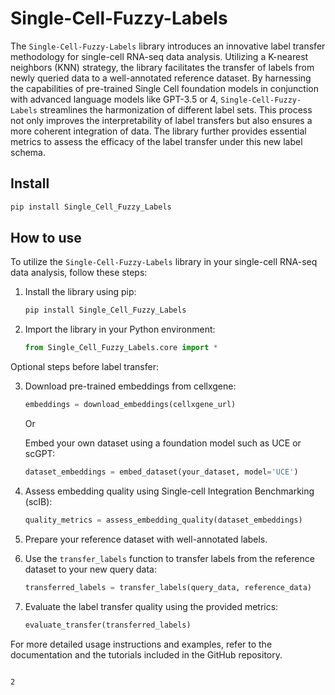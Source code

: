 # Single-Cell-Fuzzy-Labels


<!-- WARNING: THIS FILE WAS AUTOGENERATED! DO NOT EDIT! -->

The `Single-Cell-Fuzzy-Labels` library introduces an innovative label
transfer methodology for single-cell RNA-seq data analysis. Utilizing a
K-nearest neighbors (KNN) strategy, the library facilitates the transfer
of labels from newly queried data to a well-annotated reference dataset.
By harnessing the capabilities of pre-trained Single Cell foundation
models in conjunction with advanced language models like GPT-3.5 or 4,
`Single-Cell-Fuzzy-Labels` streamlines the harmonization of different
label sets. This process not only improves the interpretability of label
transfers but also ensures a more coherent integration of data. The
library further provides essential metrics to assess the efficacy of the
label transfer under this new label schema.

## Install

``` sh
pip install Single_Cell_Fuzzy_Labels
```

## How to use

To utilize the `Single-Cell-Fuzzy-Labels` library in your single-cell
RNA-seq data analysis, follow these steps:

1.  Install the library using pip:

    ``` sh
    pip install Single_Cell_Fuzzy_Labels
    ```

2.  Import the library in your Python environment:

    ``` python
    from Single_Cell_Fuzzy_Labels.core import *
    ```

Optional steps before label transfer:

3.  Download pre-trained embeddings from cellxgene:

    ``` python
    embeddings = download_embeddings(cellxgene_url)
    ```

    Or

    Embed your own dataset using a foundation model such as UCE or
    scGPT:

    ``` python
    dataset_embeddings = embed_dataset(your_dataset, model='UCE')
    ```

4.  Assess embedding quality using Single-cell Integration Benchmarking
    (scIB):

    ``` python
    quality_metrics = assess_embedding_quality(dataset_embeddings)
    ```

5.  Prepare your reference dataset with well-annotated labels.

6.  Use the `transfer_labels` function to transfer labels from the
    reference dataset to your new query data:

    ``` python
    transferred_labels = transfer_labels(query_data, reference_data)
    ```

7.  Evaluate the label transfer quality using the provided metrics:

    ``` python
    evaluate_transfer(transferred_labels)
    ```

For more detailed usage instructions and examples, refer to the
documentation and the tutorials included in the GitHub repository.

``` python
```

    2
